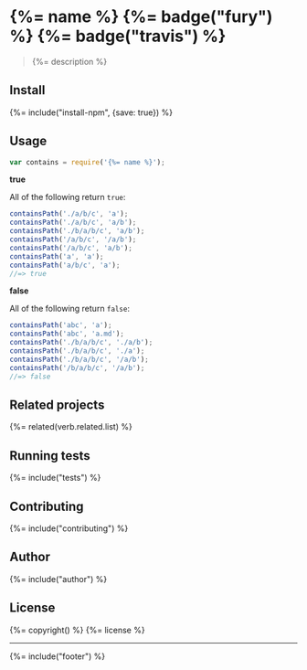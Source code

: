 # {%= name %} {%= badge("fury") %} {%= badge("travis") %}

> {%= description %}

## Install
{%= include("install-npm", {save: true}) %}

## Usage

```js
var contains = require('{%= name %}');
```

**true**

All of the following return `true`:

```js
containsPath('./a/b/c', 'a');
containsPath('./a/b/c', 'a/b');
containsPath('./b/a/b/c', 'a/b');
containsPath('/a/b/c', '/a/b');
containsPath('/a/b/c', 'a/b');
containsPath('a', 'a');
containsPath('a/b/c', 'a');
//=> true
```

**false**

All of the following return `false`:

```js
containsPath('abc', 'a');
containsPath('abc', 'a.md');
containsPath('./b/a/b/c', './a/b');
containsPath('./b/a/b/c', './a');
containsPath('./b/a/b/c', '/a/b');
containsPath('/b/a/b/c', '/a/b');
//=> false
```

## Related projects
{%= related(verb.related.list) %}  

## Running tests
{%= include("tests") %}

## Contributing
{%= include("contributing") %}

## Author
{%= include("author") %}

## License
{%= copyright() %}
{%= license %}

***

{%= include("footer") %}
